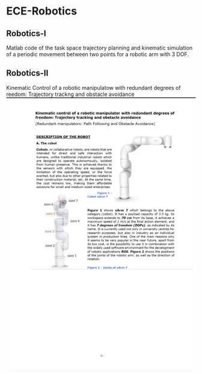 # ECE-Robotics

## Robotics-I
Matlab code of the task space trajectory planning and kinematic simulation of a periodic movement between two points for a robotic arm with 3 DOF.

## Robotics-II
Kinematic Control of a robotic manipulatow with redundant degrees of reedom: Trajectory trackng and obstacle avoidance
![Page1](https://github.com/christinetkn/ECE-Robotics/blob/main/robotics-II/PAGE1.png)

